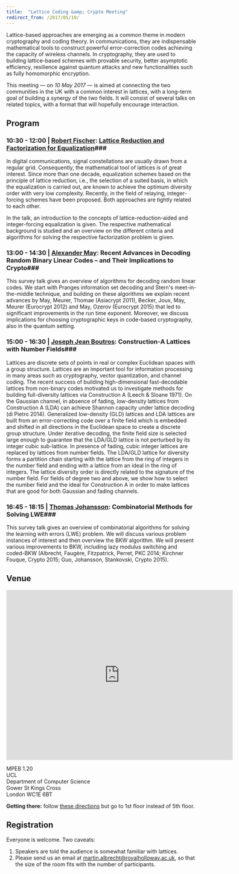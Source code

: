 ```yaml
---
title:  "Lattice Coding &amp; Crypto Meeting"
redirect_from: /2017/05/10/
---
```


Lattice-based approaches are emerging as a common theme in modern cryptography and coding theory. In communications, they are indispensable mathematical tools to construct powerful error-correction codes achieving the capacity of wireless channels. In cryptography, they are used to building lattice-based schemes with provable security, better asymptotic efficiency, resilience against quantum attacks and new functionalities such as fully homomorphic encryption.

This meeting — on *10 May 2017* — is aimed at connecting the two communities in the UK with a common interest in lattices, with a long-term goal of building a synergy of the two fields. It will consist of several talks on related topics, with a format that will hopefully encourage interaction.

## Program ##

### <span>10:30 - 12:00 | [Robert Fischer](https://www.uni-ulm.de/in/nt/staff/professors/fischer/):</span> [Lattice Reduction and Factorization for Equalization](/discrete-subgroup/slides/2017-05-10-fischer.pdf)###

In digital communications, signal constellations are usually drawn from a regular grid. Consequently, the mathematical tool of lattices is of great interest. Since more than one decade, equalization schemes based on the principle of lattice reduction, i.e., the selection of a suited basis, in which the equalization is carried out, are known to achieve the optimum diversity order with very low complexity. Recently, in the field of relaying, integer-forcing schemes have been proposed. Both approaches are tightly related to each other.

In the talk, an introduction to the concepts of lattice-reduction-aided and integer-forcing equalization is given. The respective mathematical background is studied and an overview on the different criteria and algorithms for solving the respective factorization problem is given.

### <span>13:00 - 14:30 | [Alexander May](http://www.cits.rub.de/personen/may.html):</span> Recent Advances in Decoding Random Binary Linear Codes – and Their Implications to Crypto###

This survey talk gives an overview of algorithms for decoding random linear codes. We start with Pranges information set decoding and Stern's meet-in-the-middle technique, and building on these algorithms we explain recent advances by May, Meurer, Thomae (Asiacrypt 2011), Becker, Joux, May, Meurer (Eurocrypt 2012) and May, Ozerov (Eurocrypt 2015) that led to significant improvements in the run time exponent. Moreover, we discuss implications for choosing cryptographic keys in code-based cryptography, also in the quantum setting.

### <span>15:00 - 16:30 | [Joseph Jean Boutros](http://www.josephboutros.org/):</span> Construction-A Lattices with Number Fields###

Lattices are discrete sets of points in real or complex Euclidean spaces with a group structure. Lattices are an important tool for information processing in many areas such as cryptography, vector quantization, and channel coding. The recent success of building high-dimensional fast-decodable lattices from non-binary codes motivated us to investigate methods for building full-diversity lattices via Construction A (Leech & Sloane 1971). On the Gaussian channel, in absence of fading, low-density lattices from Construction A (LDA) can achieve Shannon capacity under lattice decoding (di Pietro 2014). Generalized low-density (GLD) lattices and LDA lattices are built from an error-correcting code over a finite field which is embedded and shifted in all directions in the Euclidean space to create a discrete group structure. Under iterative decoding, the finite field size is selected large enough to guarantee that the LDA/GLD lattice is not perturbed by its integer cubic sub-lattice. In presence of fading, cubic integer lattices are replaced by lattices from number fields. The LDA/GLD lattice for diversity forms a partition chain starting with the lattice from the ring of integers in the number field and ending with a lattice from an ideal in the ring of integers. The lattice diversity order is directly related to the signature of the number field. For fields of degree two and above, we show how to select the number field and the ideal for Construction A in order to make lattices that are good for both Gaussian and fading channels.

### <span>16:45 - 18:15 | [Thomas Johansson](http://portal.research.lu.se/portal/en/persons/thomas-johansson(f6c92fc5-826c-4c22-9c01-d9c9e2c9febd).html):</span> Combinatorial Methods for Solving LWE###

This survey talk gives an overview of combinatorial algorithms for solving the learning with errors (LWE) problem. We will discuss various problem instances of interest and then overview the BKW algorithm. We will present various improvements to BKW, including lazy modulus switching and coded-BKW (Albrecht, Faugère, Fitzpatrick, Perret, PKC 2014; Kirchner Fouque, Crypto 2015; Guo, Johansson, Stankovski, Crypto 2015).


## Venue ##

<iframe src="https://www.google.com/maps/embed?pb=!1m18!1m12!1m3!1d2482.381665231909!2d-0.1362341486784799!3d51.52455917953798!2m3!1f0!2f0!3f0!3m2!1i1024!2i768!4f13.1!3m3!1m2!1s0x48761b2f69173579%3A0xd008c67faecc133e!2sUniversity+College+London!5e0!3m2!1sen!2suk!4v1487758517334" width="600" height="450" frameborder="0" style="border:0" allowfullscreen></iframe>

MPEB 1.20  
UCL  
Department of Computer Science  
Gower St
Kings Cross  
London WC1E 6BT  

**Getting there:** follow [these directions](http://www.cs.ucl.ac.uk/getting_here/) but go to 1st floor instead of 5th floor.

## Registration ##

Everyone is welcome. Two caveats:

1. Speakers are told the audience is somewhat familiar with lattices.
2. Please send us an email at <martin.albrecht@royalholloway.ac.uk>, so that the size
   of the room fits with the number of participants.
